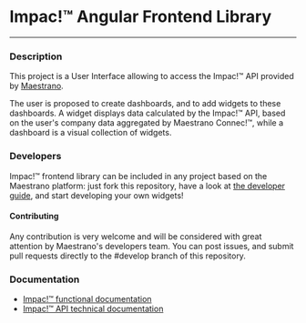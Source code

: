 # Impac!™ Angular Frontend Library
---
### Description

This project is a User Interface allowing to access the Impac!™ API provided by [Maestrano](http://maestrano.com).

The user is proposed to create dashboards, and to add widgets to these dashboards. A widget displays data calculated by the Impac!™ API, based on the user's company data aggregated by Maestrano Connec!™, while a dashboard is a visual collection of widgets.

### Developers

Impac!™ frontend library can be included in any project based on the Maestrano platform: just fork this repository, have a look at [the developer guide](https://github.com/maestrano/impac-angular/blob/develop/DEVELOPER.md), and start developing your own widgets!

#### Contributing

Any contribution is very welcome and will be considered with great attention by Maestrano's developers team.
You can post issues, and submit pull requests directly to the #develop branch of this repository.

### Documentation

- [Impac!™ functional documentation](https://maestrano.atlassian.net/wiki/pages/viewpage.action?pageId=15335427)
- [Impac!™ API technical documentation](http://maestrano.github.io/impac/)